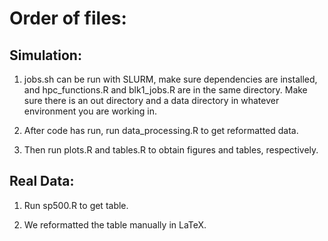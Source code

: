 # Order of files:

## Simulation:

1. jobs.sh can be run with SLURM, make sure dependencies are installed, and
hpc_functions.R and blk1_jobs.R are in the same directory. Make sure there is
an out directory and a data directory in whatever environment you are working 
in.

2. After code has run, run data_processing.R to get reformatted data.

3. Then run plots.R and tables.R to obtain figures and tables, respectively.

## Real Data:

1. Run sp500.R to get table.

2. We reformatted the table manually in LaTeX.
